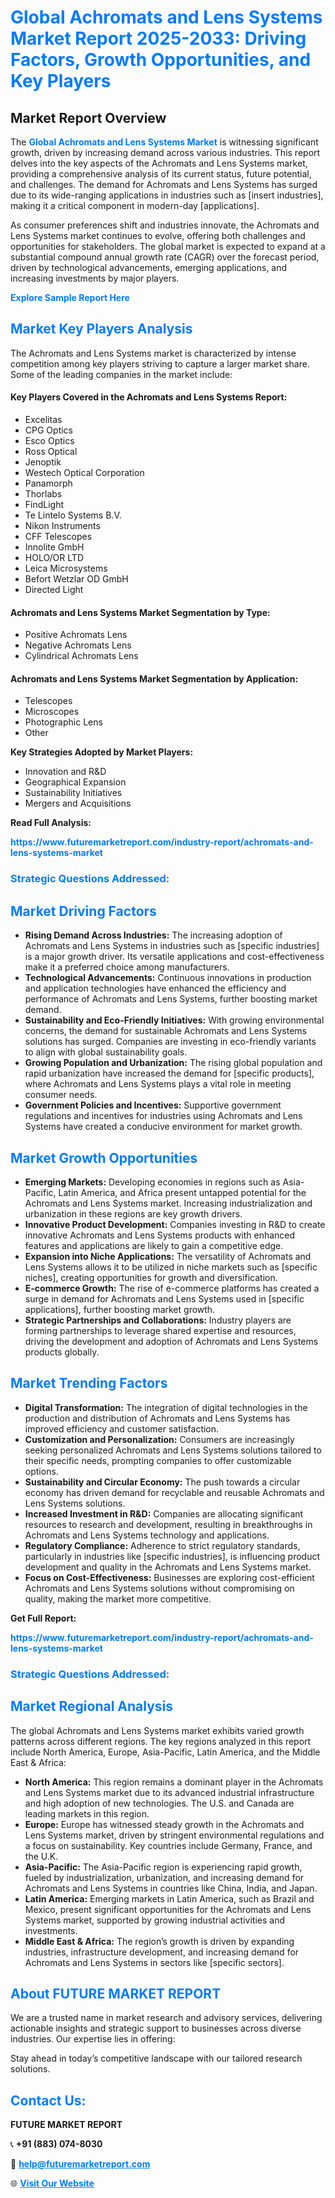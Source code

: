 <h1 style="color: #007BFF;">Global Achromats and Lens Systems Market Report 2025-2033: Driving Factors, Growth Opportunities, and Key Players</h1>

<section id="overview">
<h2>Market Report Overview</h2>
<p>The <a href="https://www.futuremarketreport.com/industry-report/achromats-and-lens-systems-market" style="color: #007BFF; text-decoration: none;"><strong>Global Achromats and Lens Systems Market</strong></a> is witnessing significant growth, driven by increasing demand across various industries. This report delves into the key aspects of the Achromats and Lens Systems market, providing a comprehensive analysis of its current status, future potential, and challenges. The demand for Achromats and Lens Systems has surged due to its wide-ranging applications in industries such as [insert industries], making it a critical component in modern-day [applications].</p>
<p>As consumer preferences shift and industries innovate, the Achromats and Lens Systems market continues to evolve, offering both challenges and opportunities for stakeholders. The global market is expected to expand at a substantial compound annual growth rate (CAGR) over the forecast period, driven by technological advancements, emerging applications, and increasing investments by major players.</p>
</section>

<section id="overview">
<p><a href="https://www.futuremarketreport.com/request-sample/reportId=82489" style="color: #007BFF; text-decoration: none;"><strong>Explore Sample Report Here</strong></a></p>
</section>

<section id="key-players">
<h2 style="color: #007BFF;">Market Key Players Analysis</h2>
<p>The Achromats and Lens Systems market is characterized by intense competition among key players striving to capture a larger market share. Some of the leading companies in the market include:</p>
<h4>Key Players Covered in the Achromats and Lens Systems Report:</h4>
<ul><li>Excelitas</li><li>CPG Optics</li><li>Esco Optics</li><li>Ross Optical</li><li>Jenoptik</li><li>Westech Optical Corporation</li><li>Panamorph</li><li>Thorlabs</li><li>FindLight</li><li>Te Lintelo Systems B.V.</li><li>Nikon Instruments</li><li>CFF Telescopes</li><li>Innolite GmbH</li><li>HOLO/OR LTD</li><li>Leica Microsystems</li><li>Befort Wetzlar OD GmbH</li><li>Directed Light</li></ul>
<h4>Achromats and Lens Systems Market Segmentation by Type:</h4>
<ul><li>Positive Achromats Lens</li><li>Negative Achromats Lens</li><li>Cylindrical Achromats Lens</li></ul>

<h4>Achromats and Lens Systems Market Segmentation by Application:</h4>
<ul><li>Telescopes</li><li>Microscopes</li><li>Photographic Lens</li><li>Other</li></ul>
<p><strong>Key Strategies Adopted by Market Players:</strong></p>
<ul>
<li>Innovation and R&D</li>
<li>Geographical Expansion</li>
<li>Sustainability Initiatives</li>
<li>Mergers and Acquisitions</li>
</ul>
</section>

<section>
<p><strong>Read Full Analysis: </strong></p><a href="https://www.futuremarketreport.com/industry-report/achromats-and-lens-systems-market" style="color: #007BFF; text-decoration: none;"><strong>https://www.futuremarketreport.com/industry-report/achromats-and-lens-systems-market</strong></a>
<h3 style="color: #007BFF;">Strategic Questions Addressed:</h3>
</section>

<section id="driving-factors">
<h2 style="color: #007BFF;">Market Driving Factors</h2>
<ul>
<li><strong>Rising Demand Across Industries:</strong> The increasing adoption of Achromats and Lens Systems in industries such as [specific industries] is a major growth driver. Its versatile applications and cost-effectiveness make it a preferred choice among manufacturers.</li>
<li><strong>Technological Advancements:</strong> Continuous innovations in production and application technologies have enhanced the efficiency and performance of Achromats and Lens Systems, further boosting market demand.</li>
<li><strong>Sustainability and Eco-Friendly Initiatives:</strong> With growing environmental concerns, the demand for sustainable Achromats and Lens Systems solutions has surged. Companies are investing in eco-friendly variants to align with global sustainability goals.</li>
<li><strong>Growing Population and Urbanization:</strong> The rising global population and rapid urbanization have increased the demand for [specific products], where Achromats and Lens Systems plays a vital role in meeting consumer needs.</li>
<li><strong>Government Policies and Incentives:</strong> Supportive government regulations and incentives for industries using Achromats and Lens Systems have created a conducive environment for market growth.</li>
</ul>
</section>

<section id="growth-opportunities">
<h2 style="color: #007BFF;">Market Growth Opportunities</h2>
<ul>
<li><strong>Emerging Markets:</strong> Developing economies in regions such as Asia-Pacific, Latin America, and Africa present untapped potential for the Achromats and Lens Systems market. Increasing industrialization and urbanization in these regions are key growth drivers.</li>
<li><strong>Innovative Product Development:</strong> Companies investing in R&D to create innovative Achromats and Lens Systems products with enhanced features and applications are likely to gain a competitive edge.</li>
<li><strong>Expansion into Niche Applications:</strong> The versatility of Achromats and Lens Systems allows it to be utilized in niche markets such as [specific niches], creating opportunities for growth and diversification.</li>
<li><strong>E-commerce Growth:</strong> The rise of e-commerce platforms has created a surge in demand for Achromats and Lens Systems used in [specific applications], further boosting market growth.</li>
<li><strong>Strategic Partnerships and Collaborations:</strong> Industry players are forming partnerships to leverage shared expertise and resources, driving the development and adoption of Achromats and Lens Systems products globally.</li>
</ul>
</section>

<section id="trending-factors">
<h2 style="color: #007BFF;">Market Trending Factors</h2>
<ul>
<li><strong>Digital Transformation:</strong> The integration of digital technologies in the production and distribution of Achromats and Lens Systems has improved efficiency and customer satisfaction.</li>
<li><strong>Customization and Personalization:</strong> Consumers are increasingly seeking personalized Achromats and Lens Systems solutions tailored to their specific needs, prompting companies to offer customizable options.</li>
<li><strong>Sustainability and Circular Economy:</strong> The push towards a circular economy has driven demand for recyclable and reusable Achromats and Lens Systems solutions.</li>
<li><strong>Increased Investment in R&D:</strong> Companies are allocating significant resources to research and development, resulting in breakthroughs in Achromats and Lens Systems technology and applications.</li>
<li><strong>Regulatory Compliance:</strong> Adherence to strict regulatory standards, particularly in industries like [specific industries], is influencing product development and quality in the Achromats and Lens Systems market.</li>
<li><strong>Focus on Cost-Effectiveness:</strong> Businesses are exploring cost-efficient Achromats and Lens Systems solutions without compromising on quality, making the market more competitive.</li>
</ul>
</section>

<section>
<p><strong>Get Full Report: </strong></p><a href="https://www.futuremarketreport.com/industry-report/achromats-and-lens-systems-market" style="color: #007BFF; text-decoration: none;"><strong>https://www.futuremarketreport.com/industry-report/achromats-and-lens-systems-market</strong></a>
<h3 style="color: #007BFF;">Strategic Questions Addressed:</h3>
</section>


<section id="regional-analysis">
<h2 style="color: #007BFF;">Market Regional Analysis</h2>
<p>The global Achromats and Lens Systems market exhibits varied growth patterns across different regions. The key regions analyzed in this report include North America, Europe, Asia-Pacific, Latin America, and the Middle East & Africa:</p>
<ul>
<li><strong>North America:</strong> This region remains a dominant player in the Achromats and Lens Systems market due to its advanced industrial infrastructure and high adoption of new technologies. The U.S. and Canada are leading markets in this region.</li>
<li><strong>Europe:</strong> Europe has witnessed steady growth in the Achromats and Lens Systems market, driven by stringent environmental regulations and a focus on sustainability. Key countries include Germany, France, and the U.K.</li>
<li><strong>Asia-Pacific:</strong> The Asia-Pacific region is experiencing rapid growth, fueled by industrialization, urbanization, and increasing demand for Achromats and Lens Systems in countries like China, India, and Japan.</li>
<li><strong>Latin America:</strong> Emerging markets in Latin America, such as Brazil and Mexico, present significant opportunities for the Achromats and Lens Systems market, supported by growing industrial activities and investments.</li>
<li><strong>Middle East & Africa:</strong> The region’s growth is driven by expanding industries, infrastructure development, and increasing demand for Achromats and Lens Systems in sectors like [specific sectors].</li>
</ul>
</section>

<footer>
<h2 style="color: #007BFF;">About FUTURE MARKET REPORT</h2>
<p>We are a trusted name in market research and advisory services, delivering actionable insights and strategic support to businesses across diverse industries. Our expertise lies in offering:</p>

<p>Stay ahead in today’s competitive landscape with our tailored research solutions.</p>

<h2 style="color: #007BFF;">Contact Us:</h2>
<p><strong>FUTURE MARKET REPORT</strong></p>
<p>📞 <strong>+91 (883) 074-8030</strong></p>
<p>📧 <strong><a href="mailto:help@futuremarketreport.com" style="color: #007BFF;">help@futuremarketreport.com</a></strong></p>
<p>🌐 <strong><a href="https://www.futuremarketreport.com/" style="color: #007BFF;">Visit Our Website</a></strong></p>
</footer>